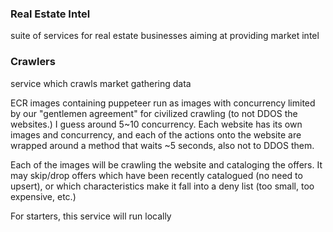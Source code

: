 ### Real Estate Intel
suite of services for real estate businesses aiming at providing market intel

### Crawlers

service which crawls market gathering data

ECR images containing puppeteer run as images with concurrency limited by our "gentlemen agreement" for civilized crawling (to not DDOS the websites.) I guess around 5~10 concurrency. Each website has its own images and concurrency, and each of the actions onto the website are wrapped around a method that waits ~5 seconds, also not to DDOS them.

Each of the images will be crawling the website and cataloging the offers. It may skip/drop offers which have been recently catalogued (no need to upsert), or which characteristics make it fall into a deny list (too small, too expensive, etc.)

For starters, this service will run locally
